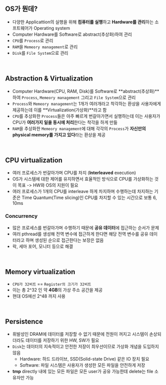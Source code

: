 ## OS가 뭔데?

- 다양한 Applicattion의 실행을 위해 **컴퓨터를 실행**하고 **Hardware를 관리**하는 소프트웨어가 Operating system 
- Computer Hardware를 Software로 abstract(추상화)하여 관리
- ```CPU```를 ```Process```로 관리
- ```RAM```을 ```Memeory management```로 관리
- ```Disk```를 ```File System```으로 관리

<br>

## Abstraction & Virtualization

- Computer Hardware(CPU, RAM, Disk)를 Software로 **abstract(추상화)**하여 ```Process```, ```Memeory management``` 그리고 ```File System```으로 관리
- ```Process```와 ```Memeory management```는 1개가 여러개라고 착각하는 환상을 사용자에게 제공하는데 이를 **Virtualization(가상화)**라고 함
- ```CPU```를 추상화한 ```Process```들은 아주 빠르게 번갈아가면서 실행하는데 이는 사용자가 CPU가 **여러가지 일을 동시에 처리**한다는 착각을 하게 만듦
- ```RAM```을 추상화한 ```Memeory management```에 대해 각각의 ```Process```가 **자신만의 physical memory를 가지고 있다**라는 환상을 제공

<br>

## CPU virtualization

- 여러 프로세스가 번갈아가며 CPU를 차지 (**Interleaved** execution)
- OS가 시스템에 대한 제어를 유지하면서 효율적인 방식으로 CPU를 가상화하는 것이 목표 -> HW와 OS의 지원이 필요
- 여러 프로세스가 1개의 CPU를 interleave 하게 차지하며 수행하는데 차지하는 기준은 Time Quantum(Time slicing)인 CPU를 차지할 수 있는 시간으로 보통 6, 10ms

### Concurrency

- 많은 프로세스를 번갈아가며 수행하기 때문에 **공유 데이터**에 접근하는 순서가 문제
- 여러 pthread를 생성해 전역 변수에 접근하게 한다면 해당 전역 변수를 공유 데이터라고 하며 생성된 순으로 접근한다는 보장은 없음
- 락, 세마 포어, 모니터 등으로 해결

<br>

## Memory virtualization

- ```CPU가 32비트``` == ```Register의 크기가 32비트```
- 이는 총 2^32 인 약 **4GB**의 가상 주소 공간을 제공
- 현대 OS에선 2^48 까지 사용

<br>

## Persistence

- 휘발성인 DRAM에 데이터를 저장할 수 없기 때문에 전원이 꺼지고 시스템이 손상되더라도 데이터를 저장하기 위한 HW, SW가 필요
- ```Disk```는 데이터의 지속적이고 안전한 저장이 최우선이므로 가상화 개념을 도입하지 않음
  - Hardware: 하드 드라이브, SSD(Solid-state Drive) 같은 IO 장치 필요
  - Software: 파일 시스템은 사용자가 생성한 모든 파일을 안전하게 저장
- **tmp** directly 내에 있는 모든 파일은 모든 user가 공유 가능한데 delete는 file 소유자만 가능